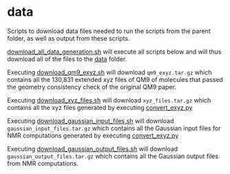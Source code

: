 # data
Scripts to download data files needed to run the scripts from the parent folder, as well as output from these scripts.

[download_all_data_generation.sh](../download_scripts/download_all_data_generation.sh) will execute all scripts below and will thus download all of the files to the [data](../data) folder.

Executing [download_qm9_exyz.sh](../download_scripts/download_qm9_exyz.sh) will download `qm9_exyz.tar.gz` which contains all the 130,831 extended xyz files of QM9 of molecules that passed the geometry consistency check of the original QM9 paper.

Executing [download_xyz_files.sh](../download_scripts/download_xyz_files.sh) will download `xyz_files.tar.gz` which contains all the xyz files generated by executing [convert_exyz.py](../convert_exyz.py)

Executing [download_gaussian_input_files.sh](../download_scripts/download_gaussian_input_files.sh) will download `gaussian_input_files.tar.gz` which contains all the Gaussian input files for NMR computations generated by executing [convert_exyz.py](../convert_exyz.py)

Executing [download_gaussian_output_files.sh](../download_scripts/download_gaussian_output_files.sh) will download `gaussian_output_files.tar.gz` which contains all the Gaussian output files from NMR computations.
